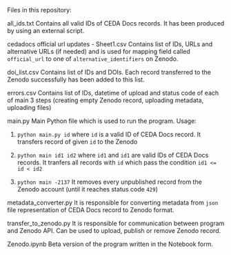 Files in this repository:


all_ids.txt 
Contains all valid IDs of CEDA Docs records. It has been produced by using an external script.

cedadocs official url updates - Sheet1.csv
Contains list of IDs, URLs and alternative URLs (if needed) and is used for mapping field called `official_url` to one of `alternative_identifiers` on Zenodo.

doi_list.csv
Contains list of IDs and DOIs. Each record transferred to the Zenodo successfully has been added to this list.

errors.csv
Contains list of IDs, datetime of upload and status code of each of main 3 steps (creating empty Zenodo record, uploading metadata, uploading files)

main.py
Main Python file which is used to run the program.
Usage:

1. `python main.py id` where `id` is a valid ID of CEDA Docs record.
    It transfers record of given `id` to the Zenodo

2. `python main id1 id2` where `id1` and `id1` are valid IDs of CEDA Docs records.
    It tranfers all records with `id` which pass the condition `id1 <= id < id2`

3. `python main -2137`
    It removes every unpublished record from the Zenodo account (until it reaches status code `429`)


metadata_converter.py
It is responsible for converting metadata from `json` file representation of CEDA Docs record to Zenodo format.

transfer_to_zenodo.py
It is responsible for communication between program and Zenodo API. Can be used to upload, publish or remove Zenodo record.

Zenodo.ipynb
Beta version of the program written in the Notebook form.